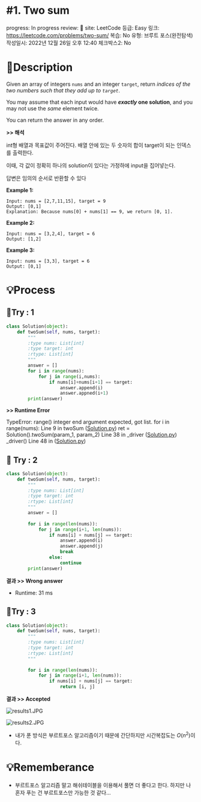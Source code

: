 # #1. Two sum

progress: In progress
review: 🥜
site: LeetCode
등급: Easy
링크: https://leetcode.com/problems/two-sum/
복습: No
유형: 브루트 포스(완전탐색)
작성일시: 2022년 12월 26일 오후 12:40
체크박스2: No

# 📖Description

Given an array of integers `nums` and an integer `target`, return *indices of the two numbers such that they add up to `target`*.

You may assume that each input would have ***exactly* one solution**, and you may not use the *same* element twice.

You can return the answer in any order.

**>> 해석**

int형 배열과 목표값이 주어진다. 배열 안에 있는 두 숫자의 합이 target이 되는 인덱스를 출력한다.

이때, 각 값이 정확히 하나의 solution이 있다는 가정하에 input을 집어넣는다. 

답변은 임의의 순서로 반환할 수 있다

**Example 1:**

```
Input: nums = [2,7,11,15], target = 9
Output: [0,1]
Explanation: Because nums[0] + nums[1] == 9, we return [0, 1].

```

**Example 2:**

```
Input: nums = [3,2,4], target = 6
Output: [1,2]

```

**Example 3:**

```
Input: nums = [3,3], target = 6
Output: [0,1]
```

# 💡Process

## 🚩Try : 1

```python
class Solution(object):
    def twoSum(self, nums, target):
        """
        :type nums: List[int]
        :type target: int
        :rtype: List[int]
        """
        answer = []
        for i in range(nums):
            for j in range(i,nums):
                if nums[i]+nums[i+1] == target:
                    answer.append(i)
                    answer.appned(i+1)
        print(answer)
```

**>> Runtime Error**

TypeError: range() integer end argument expected, got list.
for i in range(nums):
Line 9 in twoSum ([Solution.py](http://solution.py/))
ret = Solution().twoSum(param_1, param_2)
Line 38 in _driver ([Solution.py](http://solution.py/))
_driver()
Line 48 in <module> ([Solution.py](http://solution.py/))

## 🚩 Try : 2

```python
class Solution(object):
    def twoSum(self, nums, target):
        """
        :type nums: List[int]
        :type target: int
        :rtype: List[int]
        """
        answer = []
   
        for i in range(len(nums)):
            for j in range(i+1, len(nums)):
                if nums[i] + nums[j] == target:
                    answer.append(i)
                    answer.append(j)
                    break
                else:
                    continue
        print(answer)
```

**결과 >> Wrong answer**

- Runtime: 31 ms

## 🚩Try : 3

```python
class Solution(object):
    def twoSum(self, nums, target):
        """
        :type nums: List[int]
        :type target: int
        :rtype: List[int]
        """
  
        for i in range(len(nums)):
            for j in range(i+1, len(nums)):
                if nums[i] + nums[j] == target:
                    return [i, j]
```

**결과 >> Accepted** 

![results1.JPG](#1%20Two%20sum%207b564c638b52449393f3bd76f9bc38d0/results1.jpg)

![results2.JPG](#1%20Two%20sum%207b564c638b52449393f3bd76f9bc38d0/results2.jpg)

- 내가 푼 방식은 부르트포스 알고리즘이기 때문에 간단하지만 시간복잡도는 $O(n^2)$이다.

# 💡Rememberance

- 부르트포스 알고리즘 말고 해쉬테이블을 이용해서 풀면 더 좋다고 한다. 하지만 나 혼자 푸는 건 부르트포스만 가능한 것 같다…